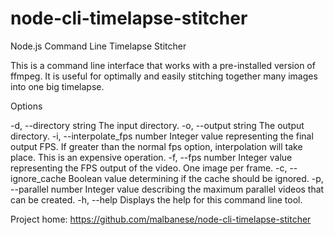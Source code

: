 # node-cli-timelapse-stitcher

Node.js Command Line Timelapse Stitcher

  This is a command line interface that works with a pre-installed version of
  ffmpeg. It is useful for optimally and easily stitching together many images
  into one big timelapse.

Options

  -d, --directory string         The input directory.
  -o, --output string            The output directory.
  -i, --interpolate_fps number   Integer value representing the final output FPS. If greater
                                 than the normal fps option, interpolation will take place.
                                 This is an expensive operation.
  -f, --fps number               Integer value representing the FPS output of the video. One
                                 image per frame.
  -c, --ignore_cache             Boolean value determining if the cache should be ignored.
  -p, --parallel number          Integer value describing the maximum parallel videos that can
                                 be created.
  -h, --help                     Displays the help for this command line tool.

  Project home: https://github.com/malbanese/node-cli-timelapse-stitcher
